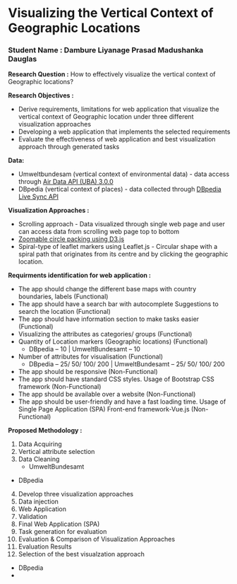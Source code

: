 # Visualizing the Vertical Context of Geographic Locations 
### Student Name : Dambure Liyanage Prasad Madushanka Dauglas

**Research Question :**
How to effectively visualize the vertical context of Geographic locations?

**Research Objectives :**
- Derive requirements, limitations for web application that visualize the vertical context of Geographic location under three different visualization approaches
- Developing a web application that implements the selected requirements
- Evaluate the effectiveness of web application and best visualization approach through generated tasks

**Data:**
- Umweltbundesam (vertical context of environmental data)  - data access through [Air Data API (UBA) 3.0.0](https://www.umweltbundesamt.de/daten/luft/luftdaten/doc#)
- DBpedia (vertical context of places) - data collected through [DBpedia Live Sync API](https://www.dbpedia.org/resources/live/dbpedia-live-sync/)
  
**Visualization Approaches :**
- Scrolling  approach  - Data visualized through single web page and user can access data from scrolling web page top to bottom
- [Zoomable circle packing using D3.js](https://observablehq.com/@d3/zoomable-circle-packing?intent=fork)
- Spiral-type of leaflet markers using Leaflet.js - Circular shape with a spiral path that originates from its centre and by clicking the geographic location.
   
**Requirments identification for web application :**
- The app should change the different base maps with country boundaries, labels (Functional)
- The app should have a search bar with autocomplete Suggestions to search the location (Functional)
- The app should have information section to make tasks easier (Functional)
- Visualizing the attributes as categories/ groups (Functional)
- Quantity of Location markers (Geographic locations) (Functional)
  - DBpedia – 10 | UmweltBundesamt – 10 
- Number of attributes for visualisation (Functional)
  - DBpedia – 25/ 50/ 100/ 200 | UmweltBundesamt – 25/ 50/ 100/ 200 
- The app should be responsive (Non-Functional)
- The app should have standard CSS styles. Usage of Bootstrap CSS framework (Non-Functional)
- The app should be available over a website (Non-Functional)
- The app should be user-friendly and have a fast loading time. Usage of Single Page Application (SPA) Front-end framework-Vue.js (Non-Functional)

**Proposed Methodology :**
1. Data Acquiring
2. Vertical attribute selection
3. Data Cleaning
   -  UmweltBundesamt
  -   DBpedia
4. Develop three visualization approaches
5. Data injection
6. Web Application​
7. Validation
8. Final Web Application (SPA)​
9. Task generation for evaluation
10. Evaluation & Comparison of Visualization Approaches​
11. Evaluation Results
12. Selection of the best visualzation approach 
   - DBpedia
   - 






